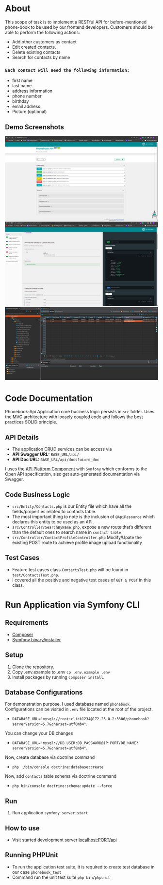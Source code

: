 # About

This scope of task is to implement a RESTful API for before-mentioned phone-book to be used by our frontend developers. Customers should be able to perform the following actions:

- Add other customers as contact
- Edit created contacts.
- Delete existing contacts
- Search for contacts by name

### `Each contact will need the following information:`
- first name
- last name
- address information
- phone number
- birthday
- email address
- Picture (optional)


## Demo Screenshots
![Phonebook API Swagger](/readme-media/Swagger.jpeg "Phonebook API Swagger")
![Phonebook API Doc](/readme-media/API-Doc.jpeg "Phonebook API Doc")
![Phonebook API Doc](/readme-media/DB.jpeg "Phonebook API Doc")

# Code Documentation

Phonebook-Api Application core business logic persists in `src` folder. Uses the MVC architecture with loosely coupled code and follows the best practices SOLID principle.

## API Details 
- The application CRUD services can be access via
- **API Swagger URL:** `BASE_URL/api/`
- **API Doc URL:** `BASE_URL/api/docs?ui=re_doc`

I uses the [API Platform Component](https://api-platform.com/) with `Symfony` which conforms to the Open API specification, also get auto-generated documentation via Swagger. 

## Code Business Logic
- `src/Entity/Contacts.php` is our Entity file which have all the fields/properties related to contacts table.
- The most important thing to note is the inclusion of `@ApiResource` which declares this entity to be used as an API.
- `src/Controller/SearchByName.php`, expose a new route that’s different than the default ones to search name in `contact table`  
- `src/Controller/ContactProfileController.php` Modify/Upate the existing POST route to achieve profile image upload functionality 

## Test Cases
- Feature test cases class `ContactsTest.php` will be found in `test/ContactsTest.php`.
- I covered all the positive and negative test cases of `GET & POST` in this class.

# Run Application via Symfony CLI

## Requirements
- [Composer](https://getcomposer.org/download/)
- [Symfony binary/installer](https://symfony.com/download)

## Setup
1. Clone the repository.
1. Copy .env.example to .env `cp .env.example .env`
1. Install packages by running `composer install`.

## Database Configurations
For demonstration purpose, I used database named `phonebook`. Configurations can be visited in `.env` file located at the root of the project. 
- `DATABASE_URL="mysql://root:click1234@172.23.0.2:3306/phonebook?serverVersion=5.7&charset=utf8mb4"`.

You can change your DB changes
- `DATABASE_URL="mysql://DB_USER:DB_PASSWORD@IP:PORT/DB_NAME?serverVersion=5.7&charset=utf8mb4"`.

Now, create database via doctrine command
- `php ./bin/console doctrine:database:create`

Now, add `contacts` table schema via doctrine command
- `php bin/console doctrine:schema:update --force`


## Run
1. Run application `symfony server:start`

## How to use
* Visit started development server [localhost:PORT/api](http://localhost:PORT/api)

## Running PHPUnit

* To run the application test suite, it is required to create test database in our case `phonebook_test` 
* Command run the unit test suite `php bin/phpunit`